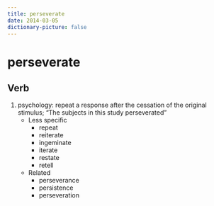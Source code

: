 ```yaml
---
title: perseverate
date: 2014-03-05
dictionary-picture: false
---
```


# perseverate


## Verb

1. psychology: repeat a response after the cessation of the original stimulus; “The subjects in this study perseverated”
	- Less specific
		- repeat
		- reiterate
		- ingeminate
		- iterate
		- restate
		- retell
	- Related
		- perseverance
		- persistence
		- perseveration

